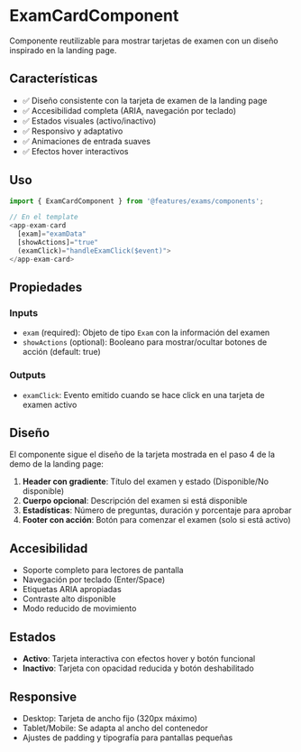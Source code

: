 # ExamCardComponent

Componente reutilizable para mostrar tarjetas de examen con un diseño inspirado en la landing page.

## Características

- ✅ Diseño consistente con la tarjeta de examen de la landing page
- ✅ Accesibilidad completa (ARIA, navegación por teclado)
- ✅ Estados visuales (activo/inactivo)
- ✅ Responsivo y adaptativo
- ✅ Animaciones de entrada suaves
- ✅ Efectos hover interactivos

## Uso

```typescript
import { ExamCardComponent } from '@features/exams/components';

// En el template
<app-exam-card
  [exam]="examData"
  [showActions]="true"
  (examClick)="handleExamClick($event)">
</app-exam-card>
```

## Propiedades

### Inputs
- `exam` (required): Objeto de tipo `Exam` con la información del examen
- `showActions` (optional): Booleano para mostrar/ocultar botones de acción (default: true)

### Outputs
- `examClick`: Evento emitido cuando se hace click en una tarjeta de examen activo

## Diseño

El componente sigue el diseño de la tarjeta mostrada en el paso 4 de la demo de la landing page:

1. **Header con gradiente**: Título del examen y estado (Disponible/No disponible)
2. **Cuerpo opcional**: Descripción del examen si está disponible
3. **Estadísticas**: Número de preguntas, duración y porcentaje para aprobar
4. **Footer con acción**: Botón para comenzar el examen (solo si está activo)

## Accesibilidad

- Soporte completo para lectores de pantalla
- Navegación por teclado (Enter/Space)
- Etiquetas ARIA apropiadas
- Contraste alto disponible
- Modo reducido de movimiento

## Estados

- **Activo**: Tarjeta interactiva con efectos hover y botón funcional
- **Inactivo**: Tarjeta con opacidad reducida y botón deshabilitado

## Responsive

- Desktop: Tarjeta de ancho fijo (320px máximo)
- Tablet/Mobile: Se adapta al ancho del contenedor
- Ajustes de padding y tipografía para pantallas pequeñas

